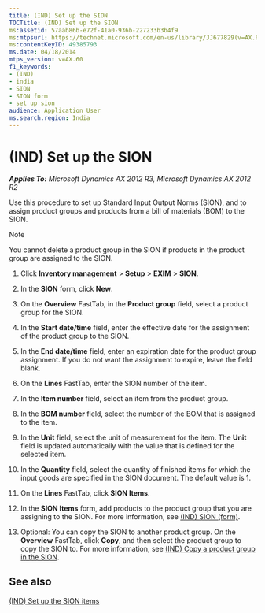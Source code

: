 ```yaml
---
title: (IND) Set up the SION
TOCTitle: (IND) Set up the SION
ms:assetid: 57aab86b-e72f-41a0-936b-227233b3b4f9
ms:mtpsurl: https://technet.microsoft.com/en-us/library/JJ677829(v=AX.60)
ms:contentKeyID: 49385793
ms.date: 04/18/2014
mtps_version: v=AX.60
f1_keywords:
- (IND)
- india
- SION
- SION form
- set up sion
audience: Application User
ms.search.region: India
---
```


# (IND) Set up the SION 


_**Applies To:** Microsoft Dynamics AX 2012 R3, Microsoft Dynamics AX 2012 R2_

Use this procedure to set up Standard Input Output Norms (SION), and to assign product groups and products from a bill of materials (BOM) to the SION.


> [!NOTE]
> <P>You cannot delete a product group in the SION if products in the product group are assigned to the SION.</P>



1.  Click **Inventory management** \> **Setup** \> **EXIM** \> **SION**.

2.  In the **SION** form, click **New**.

3.  On the **Overview** FastTab, in the **Product group** field, select a product group for the SION.

4.  In the **Start date/time** field, enter the effective date for the assignment of the product group to the SION.

5.  In the **End date/time** field, enter an expiration date for the product group assignment. If you do not want the assignment to expire, leave the field blank.

6.  On the **Lines** FastTab, enter the SION number of the item.

7.  In the **Item number** field, select an item from the product group.

8.  In the **BOM number** field, select the number of the BOM that is assigned to the item.

9.  In the **Unit** field, select the unit of measurement for the item. The **Unit** field is updated automatically with the value that is defined for the selected item.

10. In the **Quantity** field, select the quantity of finished items for which the input goods are specified in the SION document. The default value is 1.

11. On the **Lines** FastTab, click **SION Items**.

12. In the **SION Items** form, add products to the product group that you are assigning to the SION. For more information, see [(IND) SION (form)](https://technet.microsoft.com/en-us/library/jj710966\(v=ax.60\)).

13. Optional: You can copy the SION to another product group. On the **Overview** FastTab, click **Copy**, and then select the product group to copy the SION to. For more information, see [(IND) Copy a product group in the SION](ind-copy-a-product-group-in-the-sion.md).

## See also

[(IND) Set up the SION items](ind-set-up-the-sion-items.md)

  


